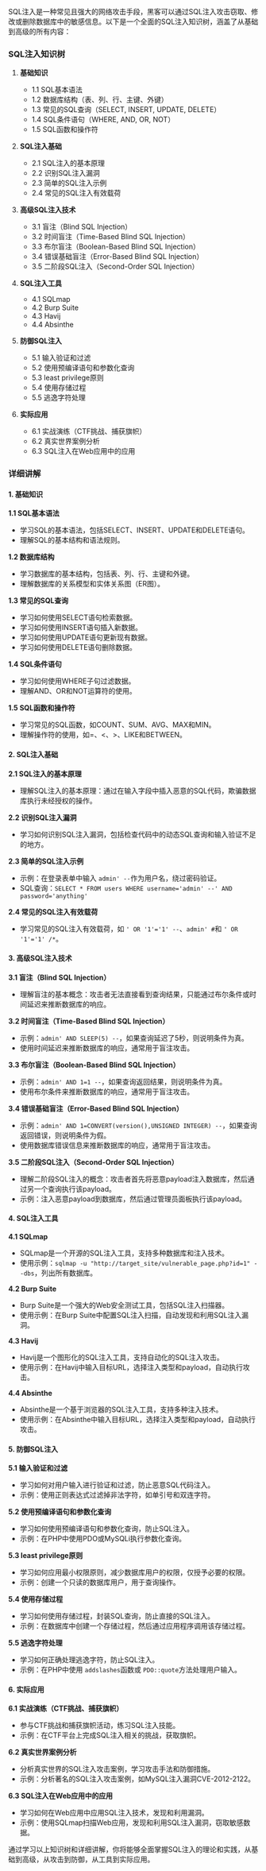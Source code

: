 SQL注入是一种常见且强大的网络攻击手段，黑客可以通过SQL注入攻击窃取、修改或删除数据库中的敏感信息。以下是一个全面的SQL注入知识树，涵盖了从基础到高级的所有内容：

### SQL注入知识树

1. **基础知识**

   - 1.1 SQL基本语法
   - 1.2 数据库结构（表、列、行、主键、外键）
   - 1.3 常见的SQL查询（SELECT, INSERT, UPDATE, DELETE）
   - 1.4 SQL条件语句（WHERE, AND, OR, NOT）
   - 1.5 SQL函数和操作符
2. **SQL注入基础**

   - 2.1 SQL注入的基本原理
   - 2.2 识别SQL注入漏洞
   - 2.3 简单的SQL注入示例
   - 2.4 常见的SQL注入有效载荷
3. **高级SQL注入技术**

   - 3.1 盲注（Blind SQL Injection）
   - 3.2 时间盲注（Time-Based Blind SQL Injection）
   - 3.3 布尔盲注（Boolean-Based Blind SQL Injection）
   - 3.4 错误基础盲注（Error-Based Blind SQL Injection）
   - 3.5 二阶段SQL注入（Second-Order SQL Injection）
4. **SQL注入工具**

   - 4.1 SQLmap
   - 4.2 Burp Suite
   - 4.3 Havij
   - 4.4 Absinthe
5. **防御SQL注入**

   - 5.1 输入验证和过滤
   - 5.2 使用预编译语句和参数化查询
   - 5.3  least privilege原则
   - 5.4 使用存储过程
   - 5.5 逃逸字符处理
6. **实际应用**

   - 6.1 实战演练（CTF挑战、捕获旗帜）
   - 6.2 真实世界案例分析
   - 6.3 SQL注入在Web应用中的应用

### 详细讲解

#### 1. 基础知识

**1.1 SQL基本语法**

- 学习SQL的基本语法，包括SELECT、INSERT、UPDATE和DELETE语句。
- 理解SQL的基本结构和语法规则。

**1.2 数据库结构**

- 学习数据库的基本结构，包括表、列、行、主键和外键。
- 理解数据库的关系模型和实体关系图（ER图）。

**1.3 常见的SQL查询**

- 学习如何使用SELECT语句检索数据。
- 学习如何使用INSERT语句插入新数据。
- 学习如何使用UPDATE语句更新现有数据。
- 学习如何使用DELETE语句删除数据。

**1.4 SQL条件语句**

- 学习如何使用WHERE子句过滤数据。
- 理解AND、OR和NOT运算符的使用。

**1.5 SQL函数和操作符**

- 学习常见的SQL函数，如COUNT、SUM、AVG、MAX和MIN。
- 理解操作符的使用，如=、<、>、LIKE和BETWEEN。

#### 2. SQL注入基础

**2.1 SQL注入的基本原理**

- 理解SQL注入的基本原理：通过在输入字段中插入恶意的SQL代码，欺骗数据库执行未经授权的操作。

**2.2 识别SQL注入漏洞**

- 学习如何识别SQL注入漏洞，包括检查代码中的动态SQL查询和输入验证不足的地方。

**2.3 简单的SQL注入示例**

- 示例：在登录表单中输入 `admin' --`作为用户名，绕过密码验证。
- SQL查询：`SELECT * FROM users WHERE username='admin' --' AND password='anything'`

**2.4 常见的SQL注入有效载荷**

- 学习常见的SQL注入有效载荷，如 `' OR '1'='1' --`、`admin' #`和 `' OR '1'='1' /*`。

#### 3. 高级SQL注入技术

**3.1 盲注（Blind SQL Injection）**

- 理解盲注的基本概念：攻击者无法直接看到查询结果，只能通过布尔条件或时间延迟来推断数据库的响应。

**3.2 时间盲注（Time-Based Blind SQL Injection）**

- 示例：`admin' AND SLEEP(5) --`，如果查询延迟了5秒，则说明条件为真。
- 使用时间延迟来推断数据库的响应，通常用于盲注攻击。

**3.3 布尔盲注（Boolean-Based Blind SQL Injection）**

- 示例：`admin' AND 1=1 --`，如果查询返回结果，则说明条件为真。
- 使用布尔条件来推断数据库的响应，通常用于盲注攻击。

**3.4 错误基础盲注（Error-Based Blind SQL Injection）**

- 示例：`admin' AND 1=CONVERT(version(),UNSIGNED INTEGER) --`，如果查询返回错误，则说明条件为假。
- 使用数据库错误信息来推断数据库的响应，通常用于盲注攻击。

**3.5 二阶段SQL注入（Second-Order SQL Injection）**

- 理解二阶段SQL注入的概念：攻击者首先将恶意payload注入数据库，然后通过另一个查询执行该payload。
- 示例：注入恶意payload到数据库，然后通过管理员面板执行该payload。

#### 4. SQL注入工具

**4.1 SQLmap**

- SQLmap是一个开源的SQL注入工具，支持多种数据库和注入技术。
- 使用示例：`sqlmap -u "http://target_site/vulnerable_page.php?id=1" --dbs`，列出所有数据库。

**4.2 Burp Suite**

- Burp Suite是一个强大的Web安全测试工具，包括SQL注入扫描器。
- 使用示例：在Burp Suite中配置SQL注入扫描，自动发现和利用SQL注入漏洞。

**4.3 Havij**

- Havij是一个图形化的SQL注入工具，支持自动化的SQL注入攻击。
- 使用示例：在Havij中输入目标URL，选择注入类型和payload，自动执行攻击。

**4.4 Absinthe**

- Absinthe是一个基于浏览器的SQL注入工具，支持多种注入技术。
- 使用示例：在Absinthe中输入目标URL，选择注入类型和payload，自动执行攻击。

#### 5. 防御SQL注入

**5.1 输入验证和过滤**

- 学习如何对用户输入进行验证和过滤，防止恶意SQL代码注入。
- 示例：使用正则表达式过滤掉非法字符，如单引号和双连字符。

**5.2 使用预编译语句和参数化查询**

- 学习如何使用预编译语句和参数化查询，防止SQL注入。
- 示例：在PHP中使用PDO或MySQLi执行参数化查询。

**5.3  least privilege原则**

- 学习如何应用最小权限原则，减少数据库用户的权限，仅授予必要的权限。
- 示例：创建一个只读的数据库用户，用于查询操作。

**5.4 使用存储过程**

- 学习如何使用存储过程，封装SQL查询，防止直接的SQL注入。
- 示例：在数据库中创建一个存储过程，然后通过应用程序调用该存储过程。

**5.5 逃逸字符处理**

- 学习如何正确处理逃逸字符，防止SQL注入。
- 示例：在PHP中使用 `addslashes`函数或 `PDO::quote`方法处理用户输入。

#### 6. 实际应用

**6.1 实战演练（CTF挑战、捕获旗帜）**

- 参与CTF挑战和捕获旗帜活动，练习SQL注入技能。
- 示例：在CTF平台上完成SQL注入相关的挑战，获取旗帜。

**6.2 真实世界案例分析**

- 分析真实世界的SQL注入攻击案例，学习攻击手法和防御措施。
- 示例：分析著名的SQL注入攻击案例，如MySQL注入漏洞CVE-2012-2122。

**6.3 SQL注入在Web应用中的应用**

- 学习如何在Web应用中应用SQL注入技术，发现和利用漏洞。
- 示例：使用SQLmap扫描Web应用，发现和利用SQL注入漏洞，窃取敏感数据。

通过学习以上知识树和详细讲解，你将能够全面掌握SQL注入的理论和实践，从基础到高级，从攻击到防御，从工具到实际应用。
